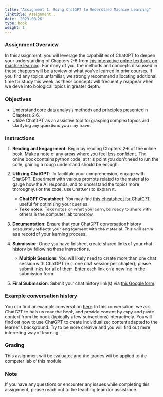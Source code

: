 ```yaml
---
title: "Assignment 1: Using ChatGPT to Understand Machine Learning"
linktitle: Assignment 1
date: '2023-08-26'
type: book
weight: 1
---
```

### Assignment Overview

In this assignment, you will leverage the capabilities of ChatGPT to deepen your understanding of Chapters 2-6 from [this interactive online textbook on machine learning](https://dmol.pub/ml/introduction.html). For many of you, the methods and concepts discussed in these chapters will be a review of what you've learned in prior courses. If you find any topics unfamiliar, we strongly recommend allocating additional time for study this week, as these concepts will frequently reappear when we delve into biological topics in greater depth.

### Objectives
- Understand core data analysis methods and principles presented in Chapters 2-6.
- Utilize ChatGPT as an assistive tool for grasping complex topics and clarifying any questions you may have.
  
### Instructions

1. **Reading and Engagement**: Begin by reading Chapters 2-6 of the online book. Make a note of any areas where you feel less confident. The online book contains python code, at this point you don't need to run the code, gaining a rough understand should be enough.

2. **Utilizing ChatGPT**: To facilitate your comprehension, engage with ChatGPT. Experiment with various prompts related to the material to gauge how the AI responds, and to understand the topics more thoroughly. For the code, use ChatGPT to explain it.
   
   - **ChatGPT Cheatsheet**: You may find [this cheatsheet for ChatGPT](/uploads/ChatGPT-Cheat-Sheet.pdf) useful for optimizing your queries.
   - **Take notes**: Take notes on what you learn, be ready to share with others in the computer lab tomorrow.

3. **Documentation**: Ensure that your ChatGPT conversation history adequately reflects your engagement with the material. This will serve as a record of your learning process.

4. **Submission**: Once you have finished, create shared links of your chat history by following [these instructions](https://help.openai.com/en/articles/7943611-create-a-shared-link).

   - **Multiple Sessions**: You will likely need to create more than one chat session with ChatGPT (e.g. one chat session per chapter), please submit links for all of them. Enter each link on a new line in the submission form.

5. **Final Submission**: Submit your chat history link(s) via [this Google form](https://forms.gle/arapqVSDJFyKMqZb6).

### Example conversation history

You can find an example conversation [here](https://chat.openai.com/share/47994f03-c459-46da-9e24-7f9e4c07090d).
In this conversation, we ask ChatGPT to help us read the book, and provide content by copy and paste content from the book (typically a few subsections) interactively.
You will find out how to use ChatGPT to create individualized content adapted to the learner's background.
Try to be more creative and you will find out more interesting way of learning.
### Grading

This assignment will be evaluated and the grades will be applied to the computer lab of this module.

### Note

If you have any questions or encounter any issues while completing this assignment, please reach out to the teaching team for assistance.
